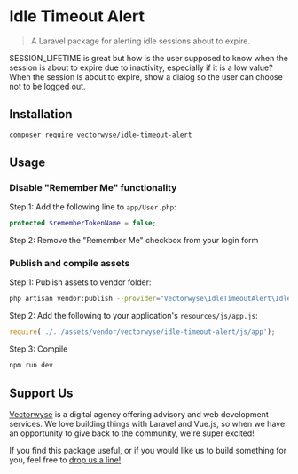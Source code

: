 # Idle Timeout Alert
> A Laravel package for alerting idle sessions about to expire.

SESSION_LIFETIME is great but how is the user supposed to know when the session is about to expire due to inactivity, especially if it is a low value? When the session is about to expire, show a dialog so the user can choose not to be logged out.

## Installation

```sh
composer require vectorwyse/idle-timeout-alert
```

## Usage

### Disable "Remember Me" functionality

Step 1:
Add the following line to `app/User.php`:
```php
protected $rememberTokenName = false;
```

Step 2:
Remove the "Remember Me" checkbox from your login form

### Publish and compile assets

Step 1: 
Publish assets to vendor folder:
```sh
php artisan vendor:publish --provider="Vectorwyse\IdleTimeoutAlert\IdleTimeoutAlertServiceProvider" --tag="vue-components"
```

Step 2: Add the following to your application's `resources/js/app.js`:
```js
require('./../assets/vendor/vectorwyse/idle-timeout-alert/js/app');
```

Step 3: Compile
```sh
npm run dev
```

## Support Us
[Vectorwyse](https://vectorwyse.com) is a digital agency offering advisory and web development services. We love building things with Laravel and Vue.js, so when we have an opportunity to give back to the community, we're super excited! 

If you find this package useful, or if you would like us to build something for you, feel free to [drop us a line!](mailto:hello@vectorwyse.com)
